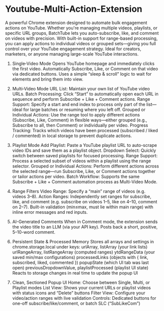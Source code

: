 # Youtube-Multi-Action-Extension

A powerful Chrome extension designed to automate bulk engagement actions on YouTube. Whether you're managing multiple videos, playlists, or specific URL groups, BatchTube lets you auto-subscribe, like, and comment on videos with precision. With built-in support for range-based processing, you can apply actions to individual videos or grouped sets—giving you full control over your YouTube engagement strategy. Ideal for creators, marketers, or anyone managing large-scale YouTube interactions.

1. Single‐Video Mode
Opens YouTube homepage and immediately clicks the first video.
Automatically Subscribe, Like, or Comment on that video via dedicated buttons.
Uses a simple “sleep & scroll” logic to wait for elements and bring them into view.

2. Multi‐Video Mode
URL List: Maintain your own list of YouTube video URLs.
Batch Processing: Click “Start” to automatically open each URL in sequence and perform Subscribe + Like + Comment actions.
Range Support: Specify a start and end index to process only part of the list—ideal for large batches or resuming where you left off.
Grouped or Individual Actions: Use the range tool to apply different actions (Subscribe, Like, Comment) in flexible ways—either grouped (e.g., Subscribe to all, then Comment) or individually per video.
Progress Tracking: Tracks which videos have been processed (subscribed / liked / commented) in local storage to prevent duplicate actions.

3. Playlist Mode
Add Playlist: Paste a YouTube playlist URL to auto-scrape video IDs and save them as a playlist object.
Dropdown Select: Quickly switch between saved playlists for focused processing.
Range Support: Process a selected subset of videos within a playlist using the range selector.
Grouped or Individual Actions: Perform different actions across the selected range—run Subscribe, Like, or Comment actions together or tailor actions per video.
Batch Workflow: Supports the same Subscribe + Like + Comment automation process as Multi-Video Mode.

4. Range Filters
Video Range: Specify a “main” range of videos (e.g. videos 3–8).
Action Ranges: Independently set ranges for subscribe, like, and comment (e.g. subscribe on videos 1–5, like on 4–10, comment on 2–7).
Built-in validation (min≤max, must lie within main range) with inline error messages and red inputs.

5. AI-Generated Comments
When in Comment mode, the extension sends the video title to an LLM (via your API key).
Posts back a short, positive, 5–10-word comment.

6. Persistent State & Processed Memory
Stores all arrays and settings in chrome.storage.local under keys:
  urlArray, listArray (your link lists)
  urlRangeArray, listRangeArray (computed ranges)
  ytdRangeData (your saved min/max configurations)
  processedLinks (objects with { link, subscribed, liked, commented })
  popupState (which UI tab was last open)
  previousDropdownValue, playlistProcessed (playlist UI state)
  Reacts to storage changes in real time to update the popup UI

7. Clean, Sectioned Popup UI
Home: Choose between Single, Multi, or Playlist modes
List View: Shows your current URLs or playlist videos with status icons and “Delete” buttons
Filter View: Configure your video/action ranges with live validation
Controls: Dedicated buttons for one-off subscribe/like/comment, or batch SLC (“SubLikeCom”)
